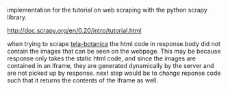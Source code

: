 implementation for the tutorial on web scraping with the python scrapy
library.  


http://doc.scrapy.org/en/0.20/intro/tutorial.html  


when trying to scrape [tela-botanica](http://www.tela-botanica.org/appli:pictoflora?page=1&pas=12#page_recherche_images) the html code in response.body did not contain the images that can be
seen on the webpage. This may be because response only takes the
static html code, and since the images are contained in an iframe,
they are generated dynamically by the server and are not picked up by
response. next step would be to change reponse code such that it
returns the contents of the iframe as well.
